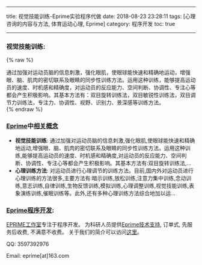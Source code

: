 
---
title: 视觉技能训练-Eprime实验程序代做
date: 2018-08-23 23:28:11
tags: [心理咨询的内容与方法, 体育运动心理, Eprime]
category: 程序开发
toc: true

---



<span></span>
<!-- more -->



### 视觉技能训练:

{% raw %}
<div class="p1">通过加强对运动员脑的信息刺激，强化眼肌，使眼球能快速和精确地运动，增强眼、脑、肌肉的密切联系及眼睛的同步性训练方法。运用这种训练，能够提高运动员的速度、时机感和精确度，对运动员的反应能力、空间判断、协调性、专注心等都会产生积极影响。其基本方法有：双目旋转训练法，双目敏锐性训练法，双目调节力训练法，专注力、协调性、视野、识别力、景深感等训练方法。</div>
{% endraw %}



### [Eprime](/tags/Eprime/)中[相关概念](/categories/程序开发)

- **视觉技能训练**: 通过加强对运动员脑的信息刺激,强化眼肌,使眼球能快速和精确地运动,增强眼、脑、肌肉的密切联系及眼睛的同步性训练方法。运用这种训练,能够提高运动员的速度、时机感和精确度,对运动员的反应能力、空间判断、协调性、专注心等都会产生积极影响。其基本方法有:双目旋转训练法,...
- **心理训练方法**: 对运动员进行心理调节的训练方法。目前,国内外对运动员进行心理训练的方法很多,主要方法有:暗示训练,放松训练,注意力集中训练,念动训练,意志训练,自律训练,生物反馈训练,模拟训练,心理调整训练,视觉技能训练,表象演练训练,催眠训练等。此外,还有多种心理训练方法综合地加以运...




### [Eprime](/tags/Eprime/)[程序开发](/categories/程序开发/):
[EPRIME工作室](http://eprime.cn/)专注于程序开发。
为科研人员提供[Eprime技术支持](http://eprime.cn/2018/08/17/关于EPRIME工作室/), 订单式, 先服务后收费, 不满意不收费。
关于我们的简介可以访问[这里](http://eprime.cn/2018/08/17/关于EPRIME工作室/)。

QQ: 3597392976

Email: eprime[at]163.com


